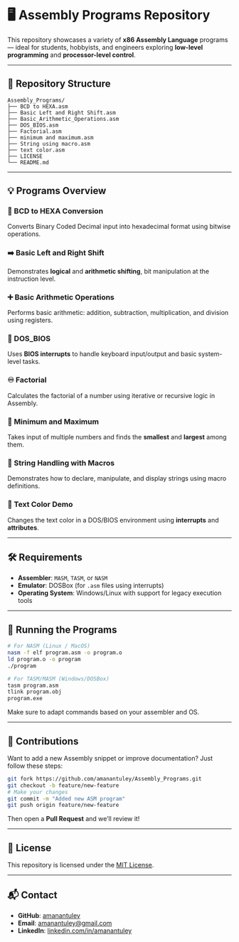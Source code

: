 

# 🖥️ Assembly Programs Repository

This repository showcases a variety of **x86 Assembly Language** programs — ideal for students, hobbyists, and engineers exploring **low-level programming** and **processor-level control**.

---

## 📁 Repository Structure

```
Assembly_Programs/
├── BCD to HEXA.asm
├── Basic Left and Right Shift.asm
├── Basic_Arithmetic_Operations.asm
├── DOS_BIOS.asm
├── Factorial.asm
├── minimum and maximum.asm
├── String using macro.asm
├── text color.asm
├── LICENSE
└── README.md
```

---

## 💡 Programs Overview

### 🔢 BCD to HEXA Conversion

Converts Binary Coded Decimal input into hexadecimal format using bitwise operations.

### ➡️ Basic Left and Right Shift

Demonstrates **logical** and **arithmetic shifting**, bit manipulation at the instruction level.

### ➕ Basic Arithmetic Operations

Performs basic arithmetic: addition, subtraction, multiplication, and division using registers.

### 💾 DOS\_BIOS

Uses **BIOS interrupts** to handle keyboard input/output and basic system-level tasks.

### ♾️ Factorial

Calculates the factorial of a number using iterative or recursive logic in Assembly.

### 🔻 Minimum and Maximum

Takes input of multiple numbers and finds the **smallest** and **largest** among them.

### 🧵 String Handling with Macros

Demonstrates how to declare, manipulate, and display strings using macro definitions.

### 🎨 Text Color Demo

Changes the text color in a DOS/BIOS environment using **interrupts** and **attributes**.

---

## 🛠 Requirements

* **Assembler**: `MASM`, `TASM`, or `NASM`
* **Emulator**: DOSBox (for `.asm` files using interrupts)
* **Operating System**: Windows/Linux with support for legacy execution tools

---

## 🚀 Running the Programs

```bash
# For NASM (Linux / MacOS)
nasm -f elf program.asm -o program.o
ld program.o -o program
./program

# For TASM/MASM (Windows/DOSBox)
tasm program.asm
tlink program.obj
program.exe
```

Make sure to adapt commands based on your assembler and OS.

---

## 🤝 Contributions

Want to add a new Assembly snippet or improve documentation?
Just follow these steps:

```bash
git fork https://github.com/amanantuley/Assembly_Programs.git
git checkout -b feature/new-feature
# Make your changes
git commit -m "Added new ASM program"
git push origin feature/new-feature
```

Then open a **Pull Request** and we’ll review it!

---

## 📄 License

This repository is licensed under the [MIT License](./LICENSE).

---

## 📬 Contact

* **GitHub**: [amanantuley](https://github.com/amanantuley)
* **Email**: [amanantuley@gmail.com](mailto:amanantuley@gmail.com)
* **LinkedIn**: [linkedin.com/in/amanantuley](https://linkedin.com/in/amanantuley)
